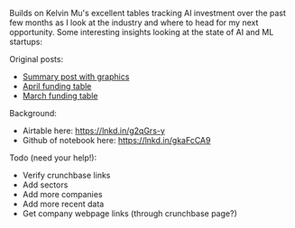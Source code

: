 Builds on Kelvin Mu's excellent tables tracking AI investment over the past few months as I look at the industry and where to head for my next opportunity. Some interesting insights looking at the state of AI and ML startups:

Original posts:
- [Summary post with graphics](https://www.linkedin.com/posts/emunsing_ai-ml-startup-activity-7073119303067193344-wikj)
- [April funding table](https://www.linkedin.com/posts/kelvinmu_april-ai-deals-5m-raised-activity-7063872678222311424-_qNG)
- [March funding table](https://www.linkedin.com/posts/kelvinmu_ai-deals-march-2023-activity-7049546899044913152-NFzg)

Background:
- Airtable here: https://lnkd.in/g2qGrs-y
- Github of notebook here: https://lnkd.in/gkaFcCA9

Todo (need your help!): 
- Verify crunchbase links
- Add sectors
- Add more companies
- Add more recent data
- Get company webpage links (through crunchbase page?)
